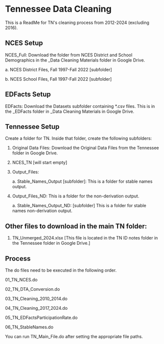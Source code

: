 # Tennessee Data Cleaning

This is a ReadMe for TN's cleaning process from 2012-2024 (excluding 2016).

## NCES Setup

NCES_Full: Download the folder from NCES District and School Demographics in the _Data Cleaning Materials folder in Google Drive.
    
   a. NCES District Files, Fall 1997-Fall 2022 [subfolder] 

   b. NCES School Files, Fall 1997-Fall 2022 [subfolder]
   
## EDFacts Setup
EDFacts: Download the Datasets subfolder containing *.csv files. This is in the _EDFacts folder in _Data Cleaning Materials in Google Drive.

## Tennessee Setup
Create a folder for TN. Inside that folder, create the following subfolders:

1. Original Data Files: Download the Original Data Files from the Tennessee folder in Google Drive.
   
2. NCES_TN [will start empty]
   
3. Output_Files:

   a. Stable_Names_Output [subfolder]: This is a folder for stable names output.
  
4. Output_Files_ND: This is a folder for the non-derivation output.

   a. Stable_Names_Output_ND: [subfolder] This is a folder for stable names non-derivation output.

 
## Other files to download in the main TN folder:
1. TN_Unmerged_2024.xlsx [This file is located in the TN ID notes folder in the Tennessee folder in Google Drive.]

## Process
The do files need to be executed in the following order.

01_TN_NCES.do

02_TN_DTA_Conversion.do

03_TN_Cleaning_2010_2014.do

04_TN_Cleaning_2017_2024.do

05_TN_EDFactsParticipationRate.do

06_TN_StableNames.do

You can run TN_Main_File.do after setting the appropriate file paths. 
